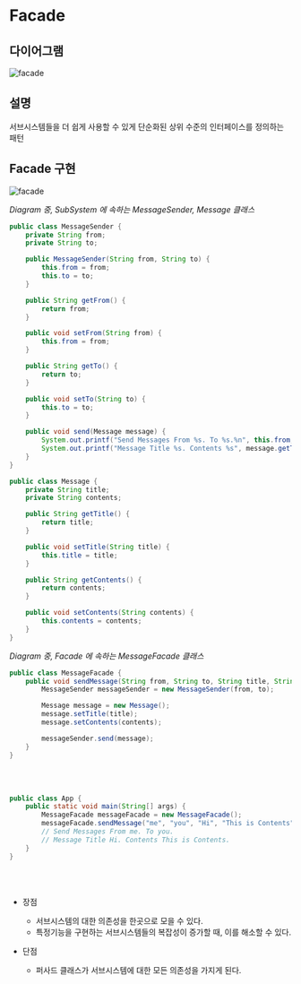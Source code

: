 # Facade

## 다이어그램

![facade](@src/facade_diagram.png)

## 설명

서브시스템들을 더 쉽게 사용할 수 있게 단순화된 상위 수준의 인터페이스를 정의하는 패턴

## Facade 구현

![facade](@src/facade_diagram_2.png)

_Diagram 중, SubSystem 에 속하는 MessageSender, Message 클래스_
```java
public class MessageSender {
    private String from;
    private String to;

    public MessageSender(String from, String to) {
        this.from = from;
        this.to = to;
    }

    public String getFrom() {
        return from;
    }

    public void setFrom(String from) {
        this.from = from;
    }

    public String getTo() {
        return to;
    }

    public void setTo(String to) {
        this.to = to;
    }

    public void send(Message message) {
        System.out.printf("Send Messages From %s. To %s.%n", this.from, this.to);
        System.out.printf("Message Title %s. Contents %s", message.getTitle(), message.getContents());
    }
}

public class Message {
    private String title;
    private String contents;

    public String getTitle() {
        return title;
    }

    public void setTitle(String title) {
        this.title = title;
    }

    public String getContents() {
        return contents;
    }

    public void setContents(String contents) {
        this.contents = contents;
    }
}
```

_Diagram 중, Facade 에 속하는 MessageFacade 클래스_
```java
public class MessageFacade {
    public void sendMessage(String from, String to, String title, String contents) {
        MessageSender messageSender = new MessageSender(from, to);

        Message message = new Message();
        message.setTitle(title);
        message.setContents(contents);

        messageSender.send(message);
    }
}
```

<br><br>

```java
public class App {
    public static void main(String[] args) {
        MessageFacade messageFacade = new MessageFacade();
        messageFacade.sendMessage("me", "you", "Hi", "This is Contents");
        // Send Messages From me. To you.
        // Message Title Hi. Contents This is Contents.
    }
}
```

<br><br>

* 장점
    * 서브시스템의 대한 의존성을 한곳으로 모을 수 있다.
    * 특정기능을 구현하는 서브시스템들의 복잡성이 증가할 때, 이를 해소할 수 있다.

* 단점
    * 퍼사드 클래스가 서브시스템에 대한 모든 의존성을 가지게 된다.
